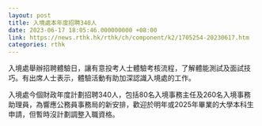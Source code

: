 ```yaml
---
layout: post
title: 入境處本年度招聘340人
date: 2023-06-17 18:05:46.000000000 +08:00
link: https://news.rthk.hk/rthk/ch/component/k2/1705254-20230617.htm
categories: rthk
---
```


入境處舉辦招聘體驗日，讓有意投考人士體驗考核流程，了解體能測試及面試技巧。有出席人士表示，體驗活動有助加深認識入境處的工作。

入境處今個財政年度計劃招聘340人，包括80名入境事務主任及260名入境事務助理員，為響應公務員事務局的新安排，歡迎於明年或2025年畢業的大學本科生申請，但暫時沒計劃調整入職資格。

